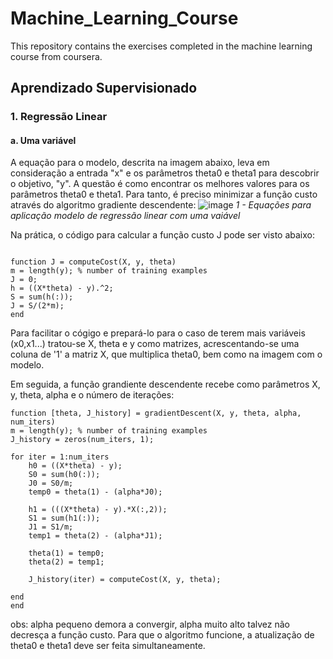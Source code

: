 # Machine_Learning_Course

This repository contains the exercises completed in the machine learning course from coursera.

## Aprendizado Supervisionado

### 1. Regressão Linear

  ####   a. Uma variável
A equação para o modelo, descrita na imagem abaixo, leva em consideração a entrada "x" e os parâmetros theta0 e theta1 para descobrir o objetivo, "y". 
A questão é como encontrar os melhores valores para os parâmetros theta0 e theta1. Para tanto, é preciso minimizar a função custo através do algoritmo gradiente descendente:
![image](https://user-images.githubusercontent.com/44439904/72576873-a2cd0980-38af-11ea-908b-11d8553e49b9.png)
_1 - Equações para aplicação modelo de regressão linear com uma vaiável_

Na prática, o código para calcular a função custo J pode ser visto abaixo: 
````

function J = computeCost(X, y, theta)
m = length(y); % number of training examples
J = 0;
h = ((X*theta) - y).^2;
S = sum(h(:));
J = S/(2*m);
end

````
Para facilitar o cógigo e prepará-lo para o caso de terem mais variáveis (x0,x1...) tratou-se X, theta e y como matrizes, acrescentando-se uma coluna de '1' a matriz X, que multiplica theta0, bem como na imagem com o modelo.

Em seguida, a função grandiente descendente recebe como parâmetros X, y, theta, alpha e o número de iterações:

````
function [theta, J_history] = gradientDescent(X, y, theta, alpha, num_iters)
m = length(y); % number of training examples
J_history = zeros(num_iters, 1);

for iter = 1:num_iters
    h0 = ((X*theta) - y);
    S0 = sum(h0(:));
    J0 = S0/m;
    temp0 = theta(1) - (alpha*J0);
    
    h1 = (((X*theta) - y).*X(:,2));
    S1 = sum(h1(:));
    J1 = S1/m;
    temp1 = theta(2) - (alpha*J1);

    theta(1) = temp0;
    theta(2) = temp1;
    
    J_history(iter) = computeCost(X, y, theta);

end
end
````
obs: alpha pequeno demora a convergir, alpha muito alto talvez não decresça a função custo. Para que o algoritmo funcione, a atualização de theta0 e theta1 deve ser feita simultaneamente.